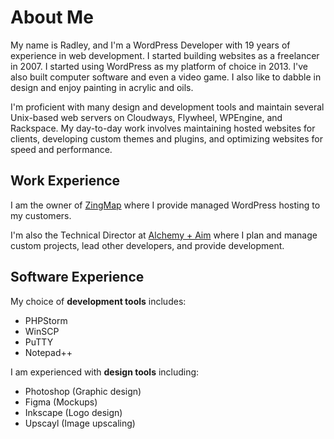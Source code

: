 <!--
**RadGH/RadGH** is a ✨ _special_ ✨ repository because its `README.md` (this file) appears on your GitHub profile:
https://github.com/RadGH

Here are some ideas to get you started:

- 🔭 I’m currently working on ...
- 🌱 I’m currently learning ...
- 👯 I’m looking to collaborate on ...
- 🤔 I’m looking for help with ...
- 💬 Ask me about ...
- 📫 How to reach me: ...
- 😄 Pronouns: ...
- ⚡ Fun fact: ...
-->

# About Me

My name is Radley, and I'm a WordPress Developer with 19 years of experience in web development. I started building websites as a freelancer in 2007. I started using WordPress as my platform of choice in 2013. I've also built computer software and even a video game. I also like to dabble in design and enjoy painting in acrylic and oils.

I'm proficient with many design and development tools and maintain several Unix-based web servers on Cloudways, Flywheel, WPEngine, and Rackspace. My day-to-day work involves maintaining hosted websites for clients, developing custom themes and plugins, and optimizing websites for speed and performance.

## Work Experience

I am the owner of [ZingMap](https://zingmap.com/) where I provide managed WordPress hosting to my customers.

I'm also the Technical Director at [Alchemy + Aim](https://alchemyandaim.com/) where I plan and manage custom projects, lead other developers, and provide development.

## Software Experience

My choice of **development tools** includes:
- PHPStorm
- WinSCP
- PuTTY
- Notepad++

I am experienced with **design tools** including:
- Photoshop (Graphic design)
- Figma (Mockups)
- Inkscape (Logo design)
- Upscayl (Image upscaling)
